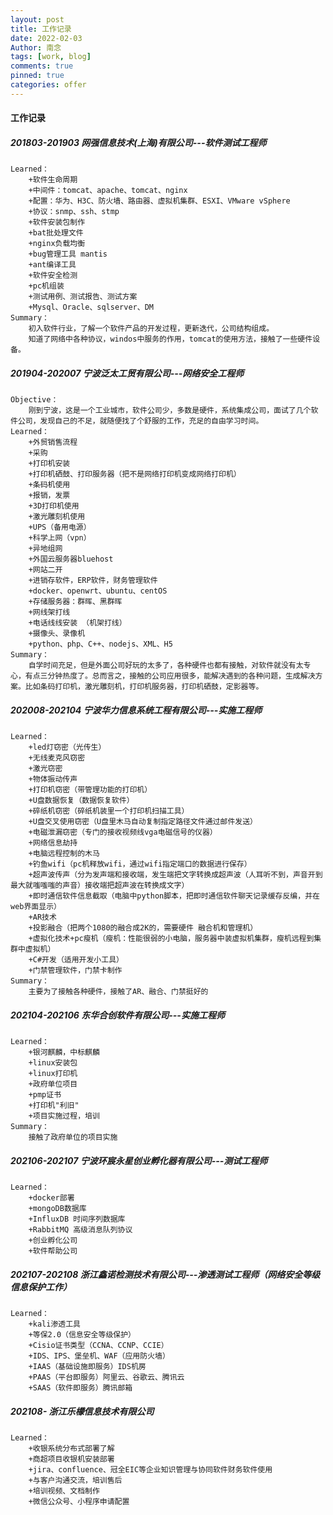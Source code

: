 ```yaml
---
layout: post
title: 工作记录
date: 2022-02-03
Author: 南念
tags: [work, blog]
comments: true
pinned: true
categories: offer
---
```


#### 工作记录

##### **201803-201903**	网强信息技术(上海)有限公司---软件测试工程师

```
Learned：
	+软件生命周期
	+中间件：tomcat、apache、tomcat、nginx
	+配置：华为、H3C、防火墙、路由器、虚拟机集群、ESXI、VMware vSphere
	+协议：snmp、ssh、stmp
	+软件安装包制作
	+bat批处理文件
	+nginx负载均衡
	+bug管理工具 mantis
	+ant编译工具
	+软件安全检测
	+pc机组装
	+测试用例、测试报告、测试方案
	+Mysql、Oracle、sqlserver、DM
Summary：
	初入软件行业，了解一个软件产品的开发过程，更新迭代，公司结构组成。
	知道了网络中各种协议，windos中服务的作用，tomcat的使用方法，接触了一些硬件设备。
```

<!-- more -->

##### **201904-202007**	宁波泛太工贸有限公司---网络安全工程师

```
Objective：
	刚到宁波，这是一个工业城市，软件公司少，多数是硬件，系统集成公司，面试了几个软件公司，发现自己的不足，就随便找了个舒服的工作，充足的自由学习时间。
Learned：
	+外贸销售流程
	+采购
	+打印机安装
	+打印机硒鼓、打印服务器（把不是网络打印机变成网络打印机）
	+条码机使用
	+报销，发票
	+3D打印机使用
	+激光雕刻机使用
	+UPS（备用电源）
	+科学上网（vpn）
	+异地组网
	+外国云服务器bluehost
	+网站二开
	+进销存软件，ERP软件，财务管理软件
	+docker、openwrt、ubuntu、centOS
	+存储服务器：群晖、黑群晖
	+网线架打线
	+电话线线安装 （机架打线）
	+摄像头、录像机
	+python、php、C++、nodejs、XML、H5
Summary：
	自学时间充足，但是外面公司好玩的太多了，各种硬件也都有接触，对软件就没有太专心，有点三分钟热度了。总而言之，接触的公司应用很多，能解决遇到的各种问题，生成解决方案。比如条码打印机，激光雕刻机，打印机服务器，打印机硒鼓，定影器等。
```

##### **202008-202104**	宁波华力信息系统工程有限公司---实施工程师

```
Learned：
	+led灯窃密（光传生）
	+无线麦克风窃密
	+激光窃密
	+物体振动传声
	+打印机窃密（带管理功能的打印机）
	+U盘数据恢复（数据恢复软件）
	+碎纸机窃密（碎纸机装里一个打印机扫描工具）
	+U盘交叉使用窃密（U盘里木马自动复制指定路径文件通过邮件发送）
	+电磁泄漏窃密（专门的接收视频线vga电磁信号的仪器）
	+网络信息劫持
	+电脑远程控制的木马
	+钓鱼wifi（pc机释放wifi，通过wifi指定端口的数据进行保存）
	+超声波传声（分为发声端和接收端，发生端把文字转换成超声波（人耳听不到，声音开到最大就嗤嗤嗤的声音）接收端把超声波在转换成文字）
	+即时通信软件信息截取（电脑中python脚本，把即时通信软件聊天记录缓存反编，并在web界面显示）
	+AR技术
	+投影融合（把两个1080的融合成2K的，需要硬件 融合机和管理机）
	+虚拟化技术+pc瘦机（瘦机：性能很弱的小电脑，服务器中装虚拟机集群，瘦机远程到集群中虚拟机）
	+C#开发（适用开发小工具）
	+门禁管理软件，门禁卡制作
Summary：
	主要为了接触各种硬件，接触了AR、融合、门禁挺好的
```



##### **202104-202106**	东华合创软件有限公司---实施工程师

```
Learned：
	+银河麒麟，中标麒麟
	+linux安装包
	+linux打印机
	+政府单位项目
	+pmp证书
	+打印机"利旧"
	+项目实施过程，培训
Summary：
	接触了政府单位的项目实施
```



##### **202106-202107**	宁波环宸永星创业孵化器有限公司---测试工程师

```
Learned：
	+docker部署
	+mongoDB数据库
	+InfluxDB 时间序列数据库
	+RabbitMQ 高级消息队列协议
	+创业孵化公司
	+软件帮助公司
```



##### **202107-202108**	浙江鑫诺检测技术有限公司---渗透测试工程师（网络安全等级信息保护工作）

```
Learned：
	+kali渗透工具
	+等保2.0（信息安全等级保护）
	+Cisio证书类型（CCNA、CCNP、CCIE）
	+IDS、IPS、堡垒机、WAF（应用防火墙）
	+IAAS（基础设施即服务）IDS机房
	+PAAS（平台即服务）阿里云、谷歌云、腾讯云
	+SAAS（软件即服务）腾讯邮箱
```



##### **202108-**				 浙江乐檬信息技术有限公司

```
Learned：
	+收银系统分布式部署了解
	+商超项目收银机安装部署
	+jira、confluence、冠全EIC等企业知识管理与协同软件财务软件使用
	+与客户沟通交流，培训售后
	+培训视频、文档制作
	+微信公众号、小程序申请配置
```







